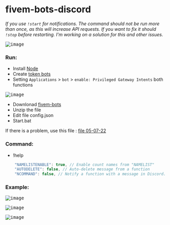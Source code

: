 # fivem-bots-discord
*If you use `!start` for notifications. The command should not be run more than once, as this will increase API requests. If you want to fix it should `!stop` before restarting. I'm working on a solution for this and other issues.*

<kbd> ![image](https://user-images.githubusercontent.com/22098092/177432694-ee6d8b9a-284f-45dc-8417-d48ecc6d979e.png)

### Run:
- Install [Node](https://nodejs.org/en/)
- Create [token bots](https://discord.com/developers/applications)
- Setting `Applications` > `bot` > `enable: Privileged Gateway Intents` both functions

<kbd> ![image](https://user-images.githubusercontent.com/22098092/174883133-a09584ba-7363-4885-a14f-fc0949a6e845.png)
- Downlonad [fivem-bots](https://github.com/Kuju29/fivem-bots/archive/refs/heads/main.zip)
- Unzip the file
- Edit file config.json
- Start.bat

If there is a problem, use this file : [file 05-07-22](https://github.com/Kuju29/fivem-bots-discord/archive/63ed0b551c67549bbdcec0e7d82cc3f45a4d82e9.zip)

### Command:
- !help

```js
    "NAMELISTENABLE": true, // Enable count names from "NAMELIST"
    "AUTODELETE": false, // Auto-delete message from a function
    "NCOMMAND": false, // Notify a function with a message in Discord. `Completed !help`
```

### Example:
<kbd> ![image](https://user-images.githubusercontent.com/22098092/174884363-fcde4ec5-f9c0-47a9-b653-e2f94fcb6999.png)
  
<kbd> ![image](https://user-images.githubusercontent.com/22098092/174883919-dfaecbe3-6ec6-4f47-853f-db2b47c692be.png)

<kbd> ![image](https://user-images.githubusercontent.com/22098092/174884221-95ddac49-77cf-4878-9752-b3ae53edbb64.png)
